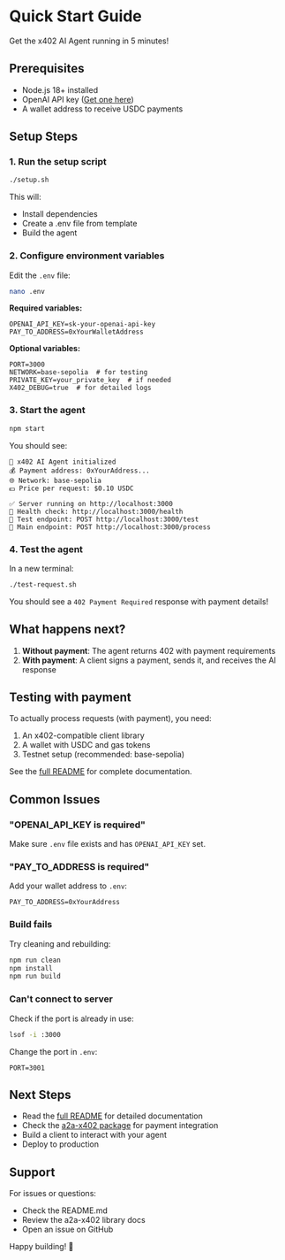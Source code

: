 # Quick Start Guide

Get the x402 AI Agent running in 5 minutes!

## Prerequisites

- Node.js 18+ installed
- OpenAI API key ([Get one here](https://platform.openai.com/api-keys))
- A wallet address to receive USDC payments

## Setup Steps

### 1. Run the setup script

```bash
./setup.sh
```

This will:
- Install dependencies
- Create a .env file from template
- Build the agent

### 2. Configure environment variables

Edit the `.env` file:

```bash
nano .env
```

**Required variables:**

```env
OPENAI_API_KEY=sk-your-openai-api-key
PAY_TO_ADDRESS=0xYourWalletAddress
```

**Optional variables:**

```env
PORT=3000
NETWORK=base-sepolia  # for testing
PRIVATE_KEY=your_private_key  # if needed
X402_DEBUG=true  # for detailed logs
```

### 3. Start the agent

```bash
npm start
```

You should see:

```
🚀 x402 AI Agent initialized
💰 Payment address: 0xYourAddress...
🌐 Network: base-sepolia
💵 Price per request: $0.10 USDC

✅ Server running on http://localhost:3000
📖 Health check: http://localhost:3000/health
🧪 Test endpoint: POST http://localhost:3000/test
🚀 Main endpoint: POST http://localhost:3000/process
```

### 4. Test the agent

In a new terminal:

```bash
./test-request.sh
```

You should see a `402 Payment Required` response with payment details!

## What happens next?

1. **Without payment**: The agent returns 402 with payment requirements
2. **With payment**: A client signs a payment, sends it, and receives the AI response

## Testing with payment

To actually process requests (with payment), you need:

1. An x402-compatible client library
2. A wallet with USDC and gas tokens
3. Testnet setup (recommended: base-sepolia)

See the [full README](./README.md) for complete documentation.

## Common Issues

### "OPENAI_API_KEY is required"

Make sure `.env` file exists and has `OPENAI_API_KEY` set.

### "PAY_TO_ADDRESS is required"

Add your wallet address to `.env`:

```env
PAY_TO_ADDRESS=0xYourAddress
```

### Build fails

Try cleaning and rebuilding:

```bash
npm run clean
npm install
npm run build
```

### Can't connect to server

Check if the port is already in use:

```bash
lsof -i :3000
```

Change the port in `.env`:

```env
PORT=3001
```

## Next Steps

- Read the [full README](./README.md) for detailed documentation
- Check the [a2a-x402 package](https://www.npmjs.com/package/a2a-x402) for payment integration
- Build a client to interact with your agent
- Deploy to production

## Support

For issues or questions:
- Check the README.md
- Review the a2a-x402 library docs
- Open an issue on GitHub

Happy building! 🚀
